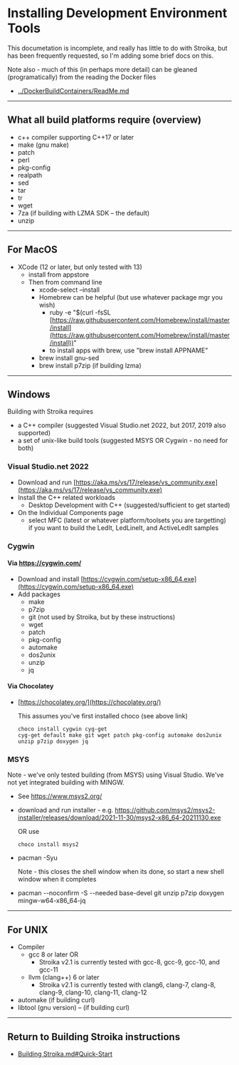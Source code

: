 # Installing Development Environment Tools

This documetation is incomplete, and really has little to do with Stroika, but has been frequently requested, so I'm adding some brief docs on this.

Note also - much of this (in perhaps more detail) can be gleaned (programatically) from the reading the Docker files
- [../DockerBuildContainers/ReadMe.md](../DockerBuildContainers/ReadMe.md)

---

## What all build platforms require (overview)

- c++ compiler supporting C++17 or later
- make (gnu make)
- patch
- perl
- pkg-config
- realpath
- sed
- tar
- tr
- wget
- 7za (if building with LZMA SDK – the default)
- unzip

---

## For MacOS

- XCode (12 or later, but only tested with 13)
  - install from appstore
  - Then from command line
    - xcode-select –install
    - Homebrew can be helpful (but use whatever package mgr you wish)
      - ruby -e &quot;\$(curl -fsSL [https://raw.githubusercontent.com/Homebrew/install/master/install](https://raw.githubusercontent.com/Homebrew/install/master/install))&quot;
      - to install apps with brew, use &quot;brew install APPNAME&quot;
    - brew install gnu-sed
    - brew install p7zip (if building lzma)

---

## Windows

Building with Stroika requires

- a C++ compiler (suggested Visual Studio.net 2022, but 2017, 2019 also supported)
- a set of unix-like build tools (suggested MSYS OR Cygwin - no need for both)

### Visual Studio.net 2022

- Download and run [https://aka.ms/vs/17/release/vs_community.exe](https://aka.ms/vs/17/release/vs_community.exe)
- Install the C++ related workloads
  - Desktop Development with C++ (suggested/sufficient to get started)
- On the Individual Components page
  - select MFC (latest or whatever platform/toolsets you are targetting) if you want to build the LedIt, LedLineIt, and ActiveLedIt samples

### Cygwin

#### Via https://cygwin.com/

- Download and install [https://cygwin.com/setup-x86_64.exe](https://cygwin.com/setup-x86_64.exe)
- Add packages
  - make
  - p7zip
  - git  (not used by Stroika, but by these instructions)
  - wget
  - patch
  - pkg-config
  - automake
  - dos2unix
  - unzip
  - jq

#### Via Chocolatey

- [https://chocolatey.org/](https://chocolatey.org/)
  

  This assumes you've first installed choco (see above link)

  ~~~
  choco install cygwin cyg-get
  cyg-get default make git wget patch pkg-config automake dos2unix unzip p7zip doxygen jq
  ~~~

### MSYS

Note - we've only tested building (from MSYS) using Visual Studio. We've not yet integrated building with MINGW.

- See <https://www.msys2.org/>
- download and run installer - e.g. <https://github.com/msys2/msys2-installer/releases/download/2021-11-30/msys2-x86_64-20211130.exe>
  
  OR
  use 
  ~~~
  choco install msys2
  ~~~

- pacman -Syu
  
  Note - this closes the shell window when its done, so start a new shell window when it completes
- pacman --noconfirm -S --needed base-devel git unzip p7zip doxygen mingw-w64-x86_64-jq

---

## For UNIX

- Compiler
  - gcc 8 or later OR
    - Stroika v2.1 is currently tested with gcc-8, gcc-9, gcc-10, and gcc-11
  - llvm (clang++) 6 or later
    - Stroika v2.1 is currently tested with clang6, clang-7, clang-8, clang-9, clang-10, clang-11, clang-12
- automake (if building curl)
- libtool (gnu version) – (if building curl)

---

## Return to Building Stroika instructions

- [Building Stroika.md#Quick-Start](Building%20Stroika.md#Quick-Start)
